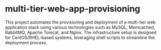 # multi-tier-web-app-provisioning
This project automates the provisioning and deployment of a multi-tier web application stack using various technologies such as MySQL, Memcached, RabbitMQ, Apache Tomcat, and Nginx. The infrastructure setup is designed for CentOS/RHEL-based systems, leveraging shell scripts to streamline the deployment process.
